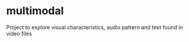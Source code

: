 # multimodal
Project to explore visual characteristics, audio pattern and text found in video files
